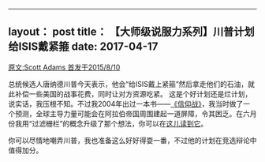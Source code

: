 ﻿

---
layout： post
title： 【大师级说服力系列】川普计划给ISIS戴紧箍
date: 2017-04-17
---

[原文:Scott Adams 首发于2015/8/10][1]

总统候选人唐纳德川普今天表示，他会“给ISIS戴上紧箍”然后拿走他们的石油，就此补偿一些美国的战事花费，同时让对方资源吃紧。
这是个好计划还是烂计划，说实话，我压根不知。不过我2004年出过一本书——[《信仰战》][2]，我当时做了一个预测，全球主导力量可能会在阿拉伯帝国周围建起一道屏障，令其困乏。在六月份我用“过滤栅栏”的概念升级了那个想法，你可以在[这儿读到它][3]。

你可以尽情地嘲弄川普，我也准备这么好好得耍一番，不过他的计划在竞选辩论中值得加分。


  [1]: http://blog.dilbert.com/post/126377147706/trumps-plan-to-put-a-ring-around-isis
  [2]: https://www.amazon.com/Religion-War-Scott-Adams-ebook/dp/B00HFYD8DK/ref=tmm_kin_swatch_0?_encoding=UTF8&qid=&sr=
  [3]: http://blog.dilbert.com/post/122942821056/update-on-the-isis-filter-fence